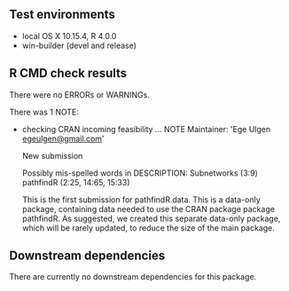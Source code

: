 ## Test environments
* local OS X 10.15.4, R 4.0.0
* win-builder (devel and release)

## R CMD check results
There were no ERRORs or WARNINGs.

There was 1 NOTE:
* checking CRAN incoming feasibility ... NOTE
  Maintainer: 'Ege Ulgen <egeulgen@gmail.com>'

  New submission

  Possibly mis-spelled words in DESCRIPTION:
    Subnetworks (3:9)
    pathfindR (2:25, 14:65, 15:33)

  This is the first submission for pathfindR.data. This is a data-only package,
  containing data needed to use the CRAN package package pathfindR. As 
  suggested, we created this separate data-only package, which will be rarely 
  updated, to reduce the size of the main package.

## Downstream dependencies
  There are currently no downstream dependencies for this package.

